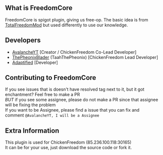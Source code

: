 ## What is FreedomCore
FreedomCore is spigot plugin, giving us free-op. The basic idea is from [TotalFreedomMod](https://github.com/TotalFreedom/TotalFreedomMod) but used differently to use our knowledge.

## Developers
- [AvalancheYT](https://github.com/AvalancheYT) [Creator / ChickenFreedom Co-Lead Developer]
- [ThePheonixBlader](https://github.com/ThePheonixBlader) (TaahThePheonix) [ChickenFreedom Lead Developer] 
- [Adaptified](https://github.com/Adaptified) [Developer]

## Contributing to FreedomCore
If you see issues that is doesn't have resolved tag next to it, but it got enchantment? Feel free to make a PR<br>
*BUT* if you see some assignee, please do not make a PR since that assignee will be fixing the problem<br>
If you want to be Assignee, please find a issue that you can fix and comment ```@AvalancheYT, I will be a Assignee```

## Extra Information
This plugin is used for ChickenFreedom (85.236.100.118:30165)<br>
It can be for your use, just download the source code or fork it.
